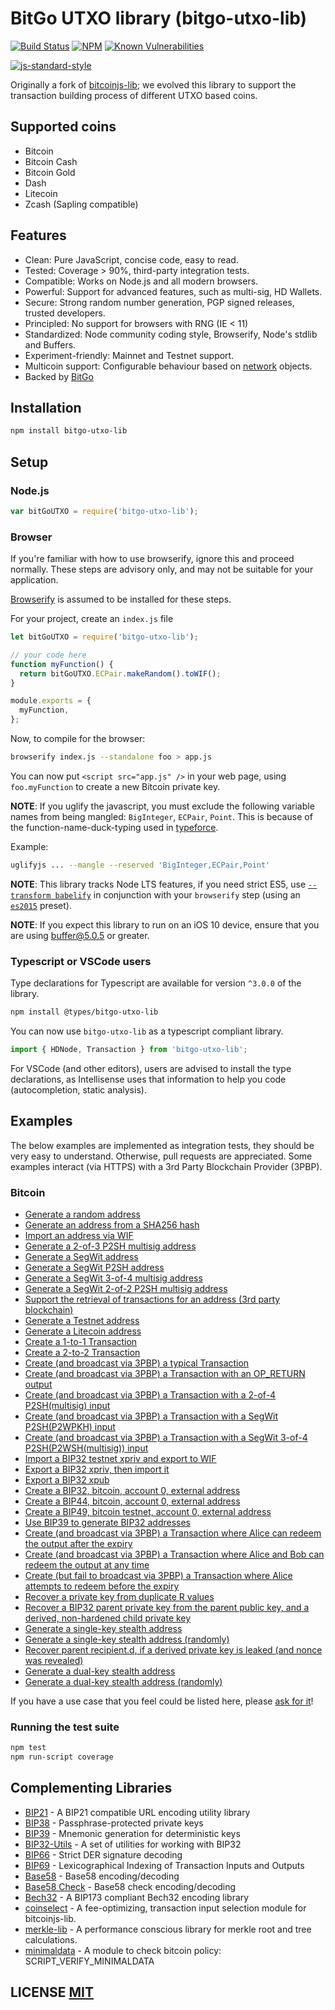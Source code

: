 # BitGo UTXO library (bitgo-utxo-lib)

[![Build Status](https://travis-ci.org/BitGo/bitgo-utxo-lib.png?branch=master)](https://travis-ci.org/BitGo/bitgo-utxo-lib)
[![NPM](https://img.shields.io/npm/v/bitgo-utxo-lib.svg)](https://www.npmjs.org/package/bitgo-utxo-lib)
[![Known Vulnerabilities](https://snyk.io/test/github/BitGo/bitgo-utxo-lib/badge.svg?targetFile=package.json)](https://snyk.io/test/github/BitGo/bitgo-utxo-lib?targetFile=package.json)

[![js-standard-style](https://cdn.rawgit.com/feross/standard/master/badge.svg)](https://github.com/feross/standard)

Originally a fork of [bitcoinjs-lib](https://github.com/BitGo/bitcoinjs-lib); we evolved this library to support the transaction building process of different UTXO based coins.

## Supported coins

- Bitcoin
- Bitcoin Cash
- Bitcoin Gold
- Dash
- Litecoin
- Zcash (Sapling compatible)

## Features

- Clean: Pure JavaScript, concise code, easy to read.
- Tested: Coverage > 90%, third-party integration tests.
- Compatible: Works on Node.js and all modern browsers.
- Powerful: Support for advanced features, such as multi-sig, HD Wallets.
- Secure: Strong random number generation, PGP signed releases, trusted developers.
- Principled: No support for browsers with RNG (IE < 11)
- Standardized: Node community coding style, Browserify, Node's stdlib and Buffers.
- Experiment-friendly: Mainnet and Testnet support.
- Multicoin support: Configurable behaviour based on [network](https://github.com/BitGo/bitgo-utxo-lib/blob/master/src/networks.js) objects.
- Backed by [BitGo](https://www.bitgo.com/info/)

## Installation

```bash
npm install bitgo-utxo-lib
```

## Setup

### Node.js

```javascript
var bitGoUTXO = require('bitgo-utxo-lib');
```

### Browser

If you're familiar with how to use browserify, ignore this and proceed normally.
These steps are advisory only, and may not be suitable for your application.

[Browserify](https://github.com/substack/node-browserify) is assumed to be installed for these steps.

For your project, create an `index.js` file

```javascript
let bitGoUTXO = require('bitgo-utxo-lib');

// your code here
function myFunction() {
  return bitGoUTXO.ECPair.makeRandom().toWIF();
}

module.exports = {
  myFunction,
};
```

Now, to compile for the browser:

```bash
browserify index.js --standalone foo > app.js
```

You can now put `<script src="app.js" />` in your web page, using `foo.myFunction` to create a new Bitcoin private key.

**NOTE**: If you uglify the javascript, you must exclude the following variable names from being mangled: `BigInteger`, `ECPair`, `Point`.
This is because of the function-name-duck-typing used in [typeforce](https://github.com/dcousens/typeforce).

Example:

```bash
uglifyjs ... --mangle --reserved 'BigInteger,ECPair,Point'
```

**NOTE**: This library tracks Node LTS features, if you need strict ES5, use [`--transform babelify`](https://github.com/babel/babelify) in conjunction with your `browserify` step (using an [`es2015`](http://babeljs.io/docs/plugins/preset-es2015/) preset).

**NOTE**: If you expect this library to run on an iOS 10 device, ensure that you are using [buffer@5.0.5](https://github.com/feross/buffer/pull/155) or greater.

### Typescript or VSCode users

Type declarations for Typescript are available for version `^3.0.0` of the library.

```bash
npm install @types/bitgo-utxo-lib
```

You can now use `bitgo-utxo-lib` as a typescript compliant library.

```javascript
import { HDNode, Transaction } from 'bitgo-utxo-lib';
```

For VSCode (and other editors), users are advised to install the type declarations, as Intellisense uses that information to help you code (autocompletion, static analysis).

## Examples

The below examples are implemented as integration tests, they should be very easy to understand.
Otherwise, pull requests are appreciated.
Some examples interact (via HTTPS) with a 3rd Party Blockchain Provider (3PBP).

### Bitcoin

- [Generate a random address](https://github.com/corey-code/clore-lib/blob/master/test/integration/addresses.js#L12)
- [Generate an address from a SHA256 hash](https://github.com/corey-code/clore-lib/blob/master/test/integration/addresses.js#L19)
- [Import an address via WIF](https://github.com/corey-code/clore-lib/blob/master/test/integration/addresses.js#L29)
- [Generate a 2-of-3 P2SH multisig address](https://github.com/corey-code/clore-lib/blob/master/test/integration/addresses.js#L36)
- [Generate a SegWit address](https://github.com/corey-code/clore-lib/blob/master/test/integration/addresses.js#L50)
- [Generate a SegWit P2SH address](https://github.com/corey-code/clore-lib/blob/master/test/integration/addresses.js#L60)
- [Generate a SegWit 3-of-4 multisig address](https://github.com/corey-code/clore-lib/blob/master/test/integration/addresses.js#L71)
- [Generate a SegWit 2-of-2 P2SH multisig address](https://github.com/corey-code/clore-lib/blob/master/test/integration/addresses.js#L86)
- [Support the retrieval of transactions for an address (3rd party blockchain)](https://github.com/corey-code/clore-lib/blob/master/test/integration/addresses.js#L100)
- [Generate a Testnet address](https://github.com/corey-code/clore-lib/blob/master/test/integration/addresses.js#L121)
- [Generate a Litecoin address](https://github.com/corey-code/clore-lib/blob/master/test/integration/addresses.js#L131)
- [Create a 1-to-1 Transaction](https://github.com/corey-code/clore-lib/blob/master/test/integration/transactions.js#L14)
- [Create a 2-to-2 Transaction](https://github.com/corey-code/clore-lib/blob/master/test/integration/transactions.js#L28)
- [Create (and broadcast via 3PBP) a typical Transaction](https://github.com/corey-code/clore-lib/blob/master/test/integration/transactions.js#L46)
- [Create (and broadcast via 3PBP) a Transaction with an OP_RETURN output](https://github.com/corey-code/clore-lib/blob/master/test/integration/transactions.js#L88)
- [Create (and broadcast via 3PBP) a Transaction with a 2-of-4 P2SH(multisig) input](https://github.com/corey-code/clore-lib/blob/master/test/integration/transactions.js#L115)
- [Create (and broadcast via 3PBP) a Transaction with a SegWit P2SH(P2WPKH) input](https://github.com/corey-code/clore-lib/blob/master/test/integration/transactions.js#L151)
- [Create (and broadcast via 3PBP) a Transaction with a SegWit 3-of-4 P2SH(P2WSH(multisig)) input](https://github.com/corey-code/clore-lib/blob/master/test/integration/transactions.js#L183)
- [Import a BIP32 testnet xpriv and export to WIF](https://github.com/corey-code/clore-lib/blob/master/test/integration/bip32.js#L8)
- [Export a BIP32 xpriv, then import it](https://github.com/corey-code/clore-lib/blob/master/test/integration/bip32.js#L15)
- [Export a BIP32 xpub](https://github.com/corey-code/clore-lib/blob/master/test/integration/bip32.js#L26)
- [Create a BIP32, bitcoin, account 0, external address](https://github.com/corey-code/clore-lib/blob/master/test/integration/bip32.js#L35)
- [Create a BIP44, bitcoin, account 0, external address](https://github.com/corey-code/clore-lib/blob/master/test/integration/bip32.js#L50)
- [Create a BIP49, bitcoin testnet, account 0, external address](https://github.com/corey-code/clore-lib/blob/master/test/integration/bip32.js#L66)
- [Use BIP39 to generate BIP32 addresses](https://github.com/corey-code/clore-lib/blob/master/test/integration/bip32.js#L83)
- [Create (and broadcast via 3PBP) a Transaction where Alice can redeem the output after the expiry](https://github.com/corey-code/clore-lib/blob/master/test/integration/cltv.js#L37)
- [Create (and broadcast via 3PBP) a Transaction where Alice and Bob can redeem the output at any time](https://github.com/corey-code/clore-lib/blob/master/test/integration/cltv.js#L71)
- [Create (but fail to broadcast via 3PBP) a Transaction where Alice attempts to redeem before the expiry](https://github.com/corey-code/clore-lib/blob/master/test/integration/cltv.js#L104)
- [Recover a private key from duplicate R values](https://github.com/corey-code/clore-lib/blob/master/test/integration/crypto.js#L14)
- [Recover a BIP32 parent private key from the parent public key, and a derived, non-hardened child private key](https://github.com/corey-code/clore-lib/blob/master/test/integration/crypto.js#L115)
- [Generate a single-key stealth address](https://github.com/corey-code/clore-lib/blob/master/test/integration/stealth.js#L70:)
- [Generate a single-key stealth address (randomly)](https://github.com/corey-code/clore-lib/blob/master/test/integration/stealth.js#L89:)
- [Recover parent recipient.d, if a derived private key is leaked (and nonce was revealed)](https://github.com/corey-code/clore-lib/blob/master/test/integration/stealth.js#L105)
- [Generate a dual-key stealth address](https://github.com/corey-code/clore-lib/blob/master/test/integration/stealth.js#L122)
- [Generate a dual-key stealth address (randomly)](https://github.com/corey-code/clore-lib/blob/master/test/integration/stealth.js#L145)

If you have a use case that you feel could be listed here, please [ask for it](https://github.com/corey-code/clore-lib/issues/new)!

### Running the test suite

```bash
npm test
npm run-script coverage
```

## Complementing Libraries

- [BIP21](https://github.com/bitcoinjs/bip21) - A BIP21 compatible URL encoding utility library
- [BIP38](https://github.com/bitcoinjs/bip38) - Passphrase-protected private keys
- [BIP39](https://github.com/bitcoinjs/bip39) - Mnemonic generation for deterministic keys
- [BIP32-Utils](https://github.com/bitcoinjs/bip32-utils) - A set of utilities for working with BIP32
- [BIP66](https://github.com/bitcoinjs/bip66) - Strict DER signature decoding
- [BIP69](https://github.com/bitcoinjs/bip69) - Lexicographical Indexing of Transaction Inputs and Outputs
- [Base58](https://github.com/cryptocoinjs/bs58) - Base58 encoding/decoding
- [Base58 Check](https://github.com/bitcoinjs/bs58check) - Base58 check encoding/decoding
- [Bech32](https://github.com/bitcoinjs/bech32) - A BIP173 compliant Bech32 encoding library
- [coinselect](https://github.com/bitcoinjs/coinselect) - A fee-optimizing, transaction input selection module for bitcoinjs-lib.
- [merkle-lib](https://github.com/bitcoinjs/merkle-lib) - A performance conscious library for merkle root and tree calculations.
- [minimaldata](https://github.com/bitcoinjs/minimaldata) - A module to check bitcoin policy: SCRIPT_VERIFY_MINIMALDATA

## LICENSE [MIT](LICENSE)
